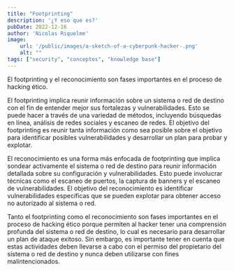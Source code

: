 ```yaml
---
title: "Footprinting"
description: '¿Y eso que es?'
pubDate: 2022-12-16
author: 'Nicolas Riquelme'
image: 
    url: '/public/images/a-sketch-of-a-cyberpunk-hacker-.png'
    alt: ""
tags: ["security", "conceptos", "knowledge base"]
---
```


El footprinting y el reconocimiento son fases importantes en el proceso de hacking ético.

El footprinting implica reunir información sobre un sistema o red de destino con el fin de entender mejor sus fortalezas y vulnerabilidades. Esto se puede hacer a través de una variedad de métodos, incluyendo búsquedas en línea, análisis de redes sociales y escaneo de redes. El objetivo del footprinting es reunir tanta información como sea posible sobre el objetivo para identificar posibles vulnerabilidades y desarrollar un plan para probar y explotar.

El reconocimiento es una forma más enfocada de footprinting que implica sondear activamente el sistema o red de destino para reunir información detallada sobre su configuración y vulnerabilidades. Esto puede involucrar técnicas como el escaneo de puertos, la captura de banners y el escaneo de vulnerabilidades. El objetivo del reconocimiento es identificar vulnerabilidades específicas que se pueden explotar para obtener acceso no autorizado al sistema o red.

Tanto el footprinting como el reconocimiento son fases importantes en el proceso de hacking ético porque permiten al hacker tener una comprensión profunda del sistema o red de destino, lo cual es necesario para desarrollar un plan de ataque exitoso. Sin embargo, es importante tener en cuenta que estas actividades deben llevarse a cabo con el permiso del propietario del sistema o red de destino y nunca deben utilizarse con fines malintencionados.

